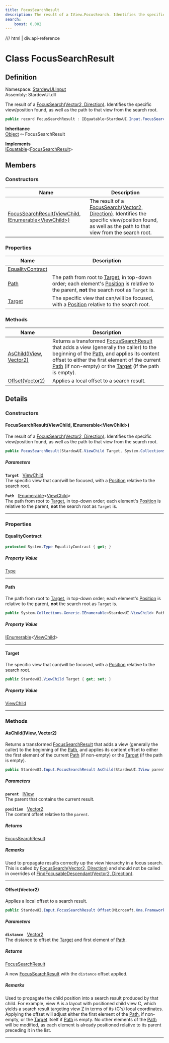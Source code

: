 ```yaml
---
title: FocusSearchResult
description: The result of a IView.FocusSearch. Identifies the specific view/position found, as well as the path to that view from the search root.
search:
    boost: 0.002
---
```


<link rel="stylesheet" href="/StardewUI/stylesheets/reference.css" />

/// html | div.api-reference

# Class FocusSearchResult

## Definition

<div class="api-definition" markdown>

Namespace: [StardewUI.Input](index.md)  
Assembly: StardewUI.dll  

</div>

The result of a [FocusSearch(Vector2, Direction)](../iview.md#focussearchvector2-direction). Identifies the specific view/position found, as well as the path to that view from the search root.

```cs
public record FocusSearchResult : IEquatable<StardewUI.Input.FocusSearchResult>
```

**Inheritance**  
[Object](https://learn.microsoft.com/en-us/dotnet/api/system.object) ⇦ FocusSearchResult

**Implements**  
[IEquatable](https://learn.microsoft.com/en-us/dotnet/api/system.iequatable-1)<[FocusSearchResult](focussearchresult.md)>

## Members

### Constructors

 | Name | Description |
| --- | --- |
| [FocusSearchResult(ViewChild, IEnumerable&lt;ViewChild&gt;)](#focussearchresultviewchild-ienumerableviewchild) | The result of a [FocusSearch(Vector2, Direction)](../iview.md#focussearchvector2-direction). Identifies the specific view/position found, as well as the path to that view from the search root. | 

### Properties

 | Name | Description |
| --- | --- |
| [EqualityContract](#equalitycontract) |  | 
| [Path](#path) | The path from root to [Target](focussearchresult.md#target), in top-down order; each element's [Position](../viewchild.md#position) is relative to the parent, **not** the search root as `Target` is. | 
| [Target](#target) | The specific view that can/will be focused, with a [Position](../viewchild.md#position) relative to the search root. | 

### Methods

 | Name | Description |
| --- | --- |
| [AsChild(IView, Vector2)](#aschildiview-vector2) | Returns a transformed [FocusSearchResult](focussearchresult.md) that adds a view (generally the caller) to the beginning of the [Path](focussearchresult.md#path), and applies its content offset to either the first element of the current [Path](focussearchresult.md#path) (if non-empty) or the [Target](focussearchresult.md#target) (if the path is empty). | 
| [Offset(Vector2)](#offsetvector2) | Applies a local offset to a search result. | 

## Details

### Constructors

#### FocusSearchResult(ViewChild, IEnumerable&lt;ViewChild&gt;)

The result of a [FocusSearch(Vector2, Direction)](../iview.md#focussearchvector2-direction). Identifies the specific view/position found, as well as the path to that view from the search root.

```cs
public FocusSearchResult(StardewUI.ViewChild Target, System.Collections.Generic.IEnumerable<StardewUI.ViewChild> Path);
```

##### Parameters

**`Target`** &nbsp; [ViewChild](../viewchild.md)  
The specific view that can/will be focused, with a [Position](../viewchild.md#position) relative to the search root.

**`Path`** &nbsp; [IEnumerable](https://learn.microsoft.com/en-us/dotnet/api/system.collections.generic.ienumerable-1)<[ViewChild](../viewchild.md)>  
The path from root to [Target](focussearchresult.md#target), in top-down order; each element's [Position](../viewchild.md#position) is relative to the parent, **not** the search root as `Target` is.

-----

### Properties

#### EqualityContract



```cs
protected System.Type EqualityContract { get; }
```

##### Property Value

[Type](https://learn.microsoft.com/en-us/dotnet/api/system.type)

-----

#### Path

The path from root to [Target](focussearchresult.md#target), in top-down order; each element's [Position](../viewchild.md#position) is relative to the parent, **not** the search root as `Target` is.

```cs
public System.Collections.Generic.IEnumerable<StardewUI.ViewChild> Path { get; set; }
```

##### Property Value

[IEnumerable](https://learn.microsoft.com/en-us/dotnet/api/system.collections.generic.ienumerable-1)<[ViewChild](../viewchild.md)>

-----

#### Target

The specific view that can/will be focused, with a [Position](../viewchild.md#position) relative to the search root.

```cs
public StardewUI.ViewChild Target { get; set; }
```

##### Property Value

[ViewChild](../viewchild.md)

-----

### Methods

#### AsChild(IView, Vector2)

Returns a transformed [FocusSearchResult](focussearchresult.md) that adds a view (generally the caller) to the beginning of the [Path](focussearchresult.md#path), and applies its content offset to either the first element of the current [Path](focussearchresult.md#path) (if non-empty) or the [Target](focussearchresult.md#target) (if the path is empty).

```cs
public StardewUI.Input.FocusSearchResult AsChild(StardewUI.IView parent, Microsoft.Xna.Framework.Vector2 position);
```

##### Parameters

**`parent`** &nbsp; [IView](../iview.md)  
The parent that contains the current result.

**`position`** &nbsp; [Vector2](https://docs.monogame.net/api/Microsoft.Xna.Framework.Vector2.html)  
The content offset relative to the `parent`.

##### Returns

[FocusSearchResult](focussearchresult.md)

##### Remarks

Used to propagate results correctly up the view hierarchy in a focus search. This is called by [FocusSearch(Vector2, Direction)](../view.md#focussearchvector2-direction) and should not be called in overrides of [FindFocusableDescendant(Vector2, Direction)](../view.md#findfocusabledescendantvector2-direction).

-----

#### Offset(Vector2)

Applies a local offset to a search result.

```cs
public StardewUI.Input.FocusSearchResult Offset(Microsoft.Xna.Framework.Vector2 distance);
```

##### Parameters

**`distance`** &nbsp; [Vector2](https://docs.monogame.net/api/Microsoft.Xna.Framework.Vector2.html)  
The distance to offset the [Target](focussearchresult.md#target) and first element of [Path](focussearchresult.md#path).

##### Returns

[FocusSearchResult](focussearchresult.md)

  A new [FocusSearchResult](focussearchresult.md) with the `distance` offset applied.

##### Remarks

Used to propagate the child position into a search result produced by that child. For example, view A is a layout with positioned child view C, which yields a search result targeting view Z in terms of its (C's) local coordinates. Applying the offset will adjust either the first element of the [Path](focussearchresult.md#path), if non-empty, or the [Target](focussearchresult.md#target) itself if [Path](focussearchresult.md#path) is empty. No other elements of the [Path](focussearchresult.md#path) will be modified, as each element is already positioned relative to its parent preceding it in the list.

-----

